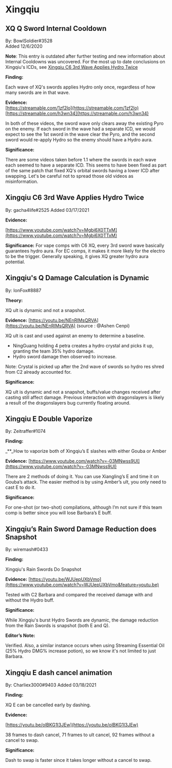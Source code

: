 # Xingqiu

## **XQ Q Sword Internal Cooldown**

By: BowlSoldier\#3528  
Added 12/6/2020

**Note**: This entry is outdated after further testing and new information about Internal Cooldowns was uncovered. For the most up to date conclusions on Xingqiu's ICDs, see [Xingqiu C6 3rd Wave Applies Hydro Twice](https://github.com/Artesians/TCL/tree/51a02d196d5ac231e4fed8d69b93d3d8111f9891/evidence/characters/hydro/xingqiu/README.md#xingqiu-c6-3rd-wave-applies-hydro-twice)

**Finding:**

Each wave of XQ's swords applies Hydro only once, regardless of how many swords are in that wave.

**Evidence:**  
[https://streamable.com/1zf2lo](https://streamable.com/1zf2lo)  
[https://streamable.com/h3wn34](https://streamable.com/h3wn34)

In both of these videos, the sword wave only clears away the existing Pyro on the enemy. If each sword in the wave had a separate ICD, we would expect to see the 1st sword in the wave clear the Pyro, and the second sword would re-apply Hydro so the enemy should have a Hydro aura.

**Significance:**

There are some videos taken before 1.1 where the swords in each wave each seemed to have a separate ICD. This seems to have been fixed as part of the same patch that fixed XQ's orbital swords having a lower ICD after swapping. Let's be careful not to spread those old videos as misinformation.

## Xingqiu C6 3rd Wave Applies Hydro Twice

By: gacha4life\#2525 
Added 03/17/2021

**Evidence:**

[https://www.youtube.com/watch?v=Mgbi6X0TTxM](https://www.youtube.com/watch?v=Mgbi6X0TTxM)

**Significance:** For vape comps with C6 XQ, every 3rd sword wave basically guarantees hydro aura. For EC comps, it makes it more likely for the electro to be the trigger. Generally speaking, it gives XQ greater hydro aura potential.

## **Xingqiu's Q Damage Calculation is Dynamic**

By: IonFox\#8887

**Theory:**

XQ ult is dynamic and not a snapshot.

**Evidence:** [https://youtu.be/NEnRlMsQRVA](https://youtu.be/NEnRlMsQRVA) \(source : @Ashen Cenpi\)

XQ ult is cast and used against an enemy to determine a baseline.

* NingGuang holding 4 petra creates a hydro crystal and picks it up, granting the team 35% hydro damage.
* Hydro sword damage then observed to increase.

Note: Crystal is picked up after the 2nd wave of swords so hydro res shred from C2 already accounted for.

**Significance:**

XQ ult is dynamic and not a snapshot, buffs/value changes received after casting still affect damage. Previous interaction with dragonslayers is likely a result of the dragonslayers bug currently floating around.

## **Xingqiu E Double Vaporize**

By: Zeitraffer\#1074

**Finding:**

\_\*\*\_How to vaporize both of Xingqiu’s E slashes with either Gouba or Amber

**Evidence:** [https://www.youtube.com/watch?v=-03MNwss9UI](https://www.youtube.com/watch?v=-03MNwss9UI)

There are 2 methods of doing it. You can use Xiangling’s E and time it on Gouba’s attack. The easier method is by using Amber’s ult, you only need to cast E to do it.

**Significance:**

For one-shot \(or two-shot\) compilations, although I’m not sure if this team comp is better since you will lose Barbara’s E buff.

## **Xingqiu’s Rain Sword Damage Reduction does Snapshot**

By: wiremash\#0433

**Finding:**

Xingqiu's Rain Swords Do Snapshot

**Evidence:** [https://youtu.be/WJUepUXbVmo](https://www.youtube.com/watch?v=WJUepUXbVmo&feature=youtu.be)

Tested with C2 Barbara and compared the received damage with and without the Hydro buff.

**Significance:**

While Xingqiu's burst Hydro Swords are dynamic, the damage reduction from the Rain Swords is snapshot \(both E and Q\).

**Editor’s Note:**

Verified. Also, a similar instance occurs when using Streaming Essential Oil \(25% Hydro DMG% increase potion\), so we know it's not limited to just Barbara.

## Xingqiu E dash cancel animation

By: Charliex3000\#9403
Added 03/18/2021

**Finding:**

XQ E can be cancelled early by dashing.

**Evidence:**

[https://youtu.be/olBKG1I3JEw](https://youtu.be/olBKG1I3JEw)
 
38 frames to dash cancel, 71 frames to ult cancel, 92 frames without a cancel to swap.

**Significance:**

Dash to swap is faster since it takes longer without a cancel to swap.
